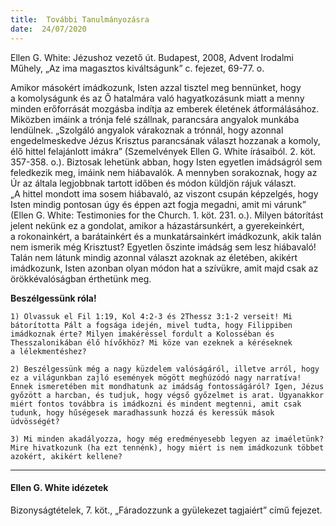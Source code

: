 ```yaml
---
title:  További Tanulmányozásra
date:  24/07/2020
---
```


Ellen G. White: Jézushoz vezető út. Budapest, 2008, Advent Irodalmi Műhely, „Az ima magasztos kiváltságunk” c. fejezet, 69-77. o.

Amikor másokért imádkozunk, Isten azzal tisztel meg bennünket, hogy a komolyságunk és az Ő hatalmára való hagyatkozásunk miatt a menny minden erőforrását mozgásba indítja az emberek életének átformálásához. Miközben imáink a trónja felé szállnak, parancsára angyalok munkába lendülnek. „Szolgáló angyalok várakoznak a trónnál, hogy azonnal engedelmeskedve Jézus Krisztus parancsának választ hozzanak a komoly, élő hittel felajánlott imákra” (Szemelvények Ellen G. White írásaiból. 2. köt. 357-358. o.). Biztosak lehetünk abban, hogy Isten egyetlen imádságról sem feledkezik meg, imáink nem hiábavalók. A mennyben sorakoznak, hogy az Úr az általa legjobbnak tartott időben és módon küldjön rájuk választ. „A hittel mondott ima sosem hiábavaló, az viszont csupán képzelgés, hogy Isten mindig pontosan úgy és éppen azt fogja megadni, amit mi várunk” (Ellen G. White: Testimonies for the Church. 1. köt. 231. o.). Milyen bátorítást jelent nekünk ez a gondolat, amikor a házastársunkért, a gyerekeinkért, a rokonainkért, a barátainkért és a munkatársainkért imádkozunk, akik talán nem ismerik még Krisztust? Egyetlen őszinte imádság sem lesz hiábavaló! Talán nem látunk mindig azonnal választ azoknak az életében, akikért imádkozunk, Isten azonban olyan módon hat a szívükre, amit majd csak az örökkévalóságban érthetünk meg.

**Beszélgessünk róla!**

`1) Olvassuk el Fil 1:19, Kol 4:2-3 és 2Thessz 3:1-2 verseit! Mi bátorította Pált a fogsága idején, mivel tudta, hogy Filippiben imádkoznak érte? Milyen imakéréssel fordult a Kolosséban és Thesszalonikában élő hívőkhöz? Mi köze van ezeknek a kéréseknek a lélekmentéshez?`

`2) Beszélgessünk még a nagy küzdelem valóságáról, illetve arról, hogy ez a világunkban zajló események mögött meghúzódó nagy narratíva! Ennek ismeretében mit mondhatunk az imádság fontosságáról? Igen, Jézus győzött a harcban, és tudjuk, hogy végső győzelmet is arat. Ugyanakkor miért fontos továbbra is imádkozni és mindent megtenni, amit csak tudunk, hogy hűségesek maradhassunk hozzá és keressük mások üdvösségét?`

`3) Mi minden akadályozza, hogy még eredményesebb legyen az imaéletünk? Mire hivatkozunk (ha ezt tennénk), hogy miért is nem imádkozunk többet azokért, akikért kellene?`

---

#### Ellen G. White idézetek

Bizonyságtételek, 7. köt., „Fáradozzunk a gyülekezet tagjaiért” című fejezet.